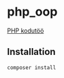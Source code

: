 # php_oop

[PHP kodutöö](https://oop.ta19heinsoo.itmajakas.ee/)

## Installation


```bash
composer install
```
